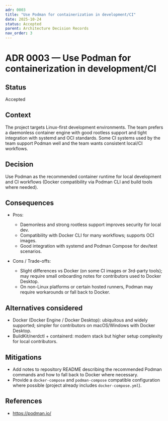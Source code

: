 ```yaml
---
adr: 0003
title: "Use Podman for containerization in development/CI"
date: 2025-10-24
status: Accepted
parent: Architecture Decision Records
nav_order: 3
---
```


# ADR 0003 — Use Podman for containerization in development/CI

## Status

Accepted

## Context

The project targets Linux-first development environments. The team prefers a daemonless container engine with good rootless support and tight integration with systemd and OCI standards. Some CI systems used by the team support Podman well and the team wants consistent local/CI workflows.

## Decision

Use Podman as the recommended container runtime for local development and CI workflows (Docker compatibility via Podman CLI and build tools where needed).

## Consequences

- Pros:
  - Daemonless and strong rootless support improves security for local dev.
  - Compatibility with Docker CLI for many workflows; supports OCI images.
  - Good integration with systemd and Podman Compose for dev/test scenarios.

- Cons / Trade-offs:
  - Slight differences vs Docker (on some CI images or 3rd-party tools); may require small onboarding notes for contributors used to Docker Desktop.
  - On non-Linux platforms or certain hosted runners, Podman may require workarounds or fall back to Docker.

## Alternatives considered

- Docker (Docker Engine / Docker Desktop): ubiquitous and widely supported; simpler for contributors on macOS/Windows with Docker Desktop.
- BuildKit/nerdctl + containerd: modern stack but higher setup complexity for local contributors.

## Mitigations

- Add notes to repository README describing the recommended Podman commands and how to fall back to Docker where necessary.
- Provide a `docker-compose` and `podman-compose` compatible configuration where possible (project already includes `docker-compose.yml`).

## References

- https://podman.io/
